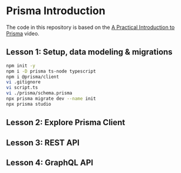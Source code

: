 # Prisma Introduction

The code in this repository is based on the
[A Practical Introduction to Prisma](https://youtu.be/tdiB-DjAnUk)
video.

## Lesson 1: Setup, data modeling & migrations

```bash
npm init -y
npm i -D prisma ts-node typescript
npm i @prisma/client
vi .gitignore
vi script.ts
vi ./prisma/schema.prisma
npx prisma migrate dev --name init
npx prisma studio
```

## Lesson 2: Explore Prisma Client

## Lesson 3: REST API

## Lesson 4: GraphQL API

